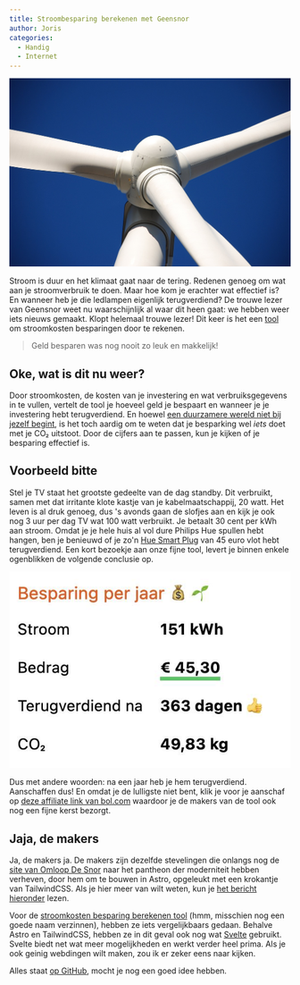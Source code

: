 ```yaml
---
title: Stroombesparing berekenen met Geensnor
author: Joris
categories:
  - Handig
  - Internet
---
```


![Generieke, rechtenvrije flutafbeelding](../assets/posts/power.jpg)

Stroom is duur en het klimaat gaat naar de tering. Redenen genoeg om wat aan je stroomverbruik te doen. Maar hoe kom je erachter wat effectief is? En wanneer heb je die ledlampen eigenlijk terugverdiend? De trouwe lezer van Geensnor weet nu waarschijnlijk al waar dit heen gaat: we hebben weer iets nieuws gemaakt. Klopt helemaal trouwe lezer! Dit keer is het een [tool](https://stroomkosten-besparing-berekenen.vercel.app/) om stroomkosten besparingen door te rekenen.

> Geld besparen was nog nooit zo leuk en makkelijk!

## Oke, wat is dit nu weer?

Door stroomkosten, de kosten van je investering en wat verbruiksgegevens in te vullen, vertelt de tool je hoeveel geld je bespaart en wanneer je je investering hebt terugverdiend. En hoewel [een duurzamere wereld niet bij jezelf begint](https://www.vn.nl/pleidooi-tegen-consumentenactivisme/), is het toch aardig om te weten dat je besparking wel _iets_ doet met je CO₂ uitstoot. Door de cijfers aan te passen, kun je kijken of je besparing effectief is.

## Voorbeeld bitte

Stel je TV staat het grootste gedeelte van de dag standby. Dit verbruikt, samen met dat irritante klote kastje van je kabelmaatschappij, 20 watt. Het leven is al druk genoeg, dus 's avonds gaan de slofjes aan en kijk je ook nog 3 uur per dag TV wat 100 watt verbruikt. Je betaalt 30 cent per kWh aan stroom. Omdat je je hele huis al vol dure Philips Hue spullen hebt hangen, ben je benieuwd of je zo'n [Hue Smart Plug](https://partner.bol.com/click/click?p=2&t=url&s=1122314&f=TXL&url=https%3A%2F%2Fwww.bol.com%2Fnl%2Fnl%2Fp%2Fphilips-hue-smart-plug-slimme-stekker-nederland%2F9200000117474487%2F&name=Philips%20Hue%20Smart%20plug%20Slimme%20Stekker%20-%20Nederland) van 45 euro vlot hebt terugverdiend. Een kort bezoekje aan onze fijne tool, levert je binnen enkele ogenblikken de volgende conclusie op.

![smartplug conclusie](../assets/posts/stroom-besparen-smart-plug.jpg)

Dus met andere woorden: na een jaar heb je hem terugverdiend. Aanschaffen dus! En omdat je de lulligste niet bent, klik je voor je aanschaf op [deze affiliate link van bol.com](https://partner.bol.com/click/click?p=2&t=url&s=1122314&f=TXL&url=https%3A%2F%2Fwww.bol.com%2Fnl%2Fnl%2Fp%2Fphilips-hue-smart-plug-slimme-stekker-nederland%2F9200000117474487%2F&name=Philips%20Hue%20Smart%20plug%20Slimme%20Stekker%20-%20Nederland) waardoor je de makers van de tool ook nog een fijne kerst bezorgt.

## Jaja, de makers

Ja, de makers ja. De makers zijn dezelfde stevelingen die onlangs nog de [site van Omloop De Snor](https://www.omloopdensnor) naar het pantheon der moderniteit hebben verheven, door hem om te bouwen in Astro, opgeleukt met een krokantje van TailwindCSS. Als je hier meer van wilt weten, kun je [het bericht hieronder](/omloop-opgefrist) lezen.

Voor de [stroomkosten besparing berekenen tool](https://stroomkosten-besparing-berekenen.vercel.app/) (hmm, misschien nog een goede naam verzinnen), hebben ze iets vergelijkbaars gedaan. Behalve Astro en TailwindCSS, hebben ze in dit geval ook nog wat [Svelte](https://svelte.dev/) gebruikt. Svelte biedt net wat meer mogelijkheden en werkt verder heel prima. Als je ook geinig webdingen wilt maken, zou ik er zeker eens naar kijken.

Alles staat [op GitHub](https://github.com/geensnor/stroomkosten-besparing-berekenen), mocht je nog een goed idee hebben.
